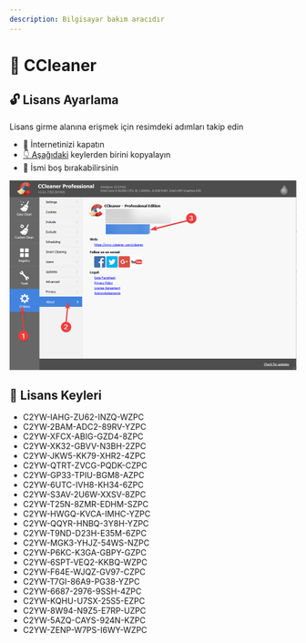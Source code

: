 ```yaml
---
description: Bilgisayar bakım aracıdır
---
```


# 🧹 CCleaner

## 🔓 Lisans Ayarlama

Lisans girme alanına erişmek için resimdeki adımları takip edin

* 🚫 İnternetinizi kapatın 
* [👇 Aşağıdaki]() keylerden birini kopyalayın
* 💁‍ İsmi boş bırakabilirsinin

![](../.gitbook/assets/image%20%2874%29.png)

## 🔑 Lisans Keyleri

* C2YW-IAHG-ZU62-INZQ-WZPC
* C2YW-2BAM-ADC2-89RV-YZPC
* C2YW-XFCX-ABIG-GZD4-8ZPC
* C2YW-XK32-GBVV-N3BH-2ZPC
* C2YW-JKW5-KK79-XHR2-4ZPC
* C2YW-QTRT-ZVCG-PQDK-CZPC
* C2YW-GP33-TPIU-BGM8-AZPC
* C2YW-6UTC-IVH8-KH34-6ZPC
* C2YW-S3AV-2U6W-XXSV-8ZPC
* C2YW-T25N-8ZMR-EDHM-SZPC
* C2YW-HWGQ-KVCA-IMHC-YZPC
* C2YW-QQYR-HNBQ-3Y8H-YZPC
* C2YW-T9ND-D23H-E35M-6ZPC
* C2YW-MGK3-YHJZ-54WS-NZPC
* C2YW-P6KC-K3GA-GBPY-GZPC
* C2YW-6SPT-VEQ2-KKBQ-WZPC
* C2YW-F64E-WJQZ-GV97-CZPC
* C2YW-T7GI-86A9-PG38-YZPC
* C2YW-6687-2976-9SSH-4ZPC
* C2YW-KQHU-U7SX-25S5-EZPC
* C2YW-8W94-N9Z5-E7RP-UZPC
* C2YW-5AZQ-CAYS-924N-KZPC
* C2YW-ZENP-W7PS-I6WY-WZPC

